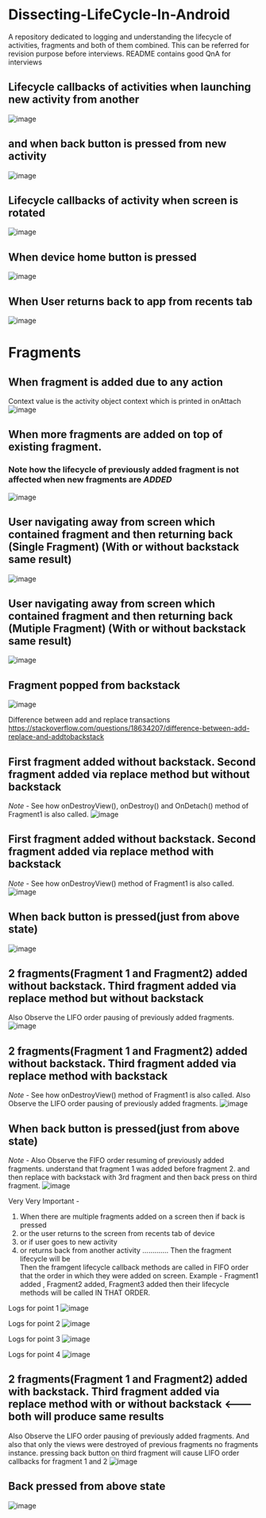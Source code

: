 # Dissecting-LifeCycle-In-Android
A repository dedicated to logging and understanding the lifecycle of activities, fragments and both of them combined. This can be referred for revision purpose before interviews. README contains good QnA for interviews

## Lifecycle callbacks of activities when launching new activity from another
![image](https://user-images.githubusercontent.com/58071934/219962533-cfa0c6e2-0859-4372-80cb-a3f21b17fe11.png)

## and when back button is pressed from new activity
![image](https://user-images.githubusercontent.com/58071934/219965981-9cbf5985-b729-412e-98e2-4739e96986a8.png)


## Lifecycle callbacks of activity when screen is rotated
![image](https://user-images.githubusercontent.com/58071934/219963005-cb98f4ad-e578-41f6-af5f-9676bbde8e96.png)

## When device home button is pressed
![image](https://user-images.githubusercontent.com/58071934/219965709-28e9a0de-3daf-4a04-afa7-1c1ee6adaf1c.png)

## When User returns back to app from recents tab
![image](https://user-images.githubusercontent.com/58071934/219965767-d4ae152a-57ad-4180-8807-e575f71874b3.png)



# Fragments

## When fragment is added due to any action 
Context value is the activity object context which is printed in onAttach
![image](https://user-images.githubusercontent.com/58071934/220451373-6332327f-154b-4d5a-bf98-a208cdb7245d.png)

## When more fragments are added on top of existing fragment.
### Note how the lifecycle of previously added fragment is not affected when new fragments are *ADDED*
![image](https://user-images.githubusercontent.com/58071934/220456137-83f73f44-f936-4e21-8398-4a21e98cd68b.png)

## User navigating away from screen which contained fragment and then returning back (Single Fragment) (With or without backstack same result)
![image](https://user-images.githubusercontent.com/58071934/220458472-afced65f-74b4-408b-ae22-ebc570272cde.png)

## User navigating away from screen which contained fragment and then returning back (Mutiple Fragment) (With or without backstack same result)
![image](https://user-images.githubusercontent.com/58071934/220461834-637a42f7-0c05-4283-b73b-7ed3f9daad56.png)

## Fragment popped from backstack
![image](https://user-images.githubusercontent.com/58071934/220466777-46795670-116c-4997-a877-f8178c79a63e.png)

Difference between add and replace transactions
https://stackoverflow.com/questions/18634207/difference-between-add-replace-and-addtobackstack 

## First fragment added without backstack. Second fragment added via replace method but without backstack
*Note -* See how onDestroyView(), onDestroy() and OnDetach() method of Fragment1 is also called. 
![image](https://user-images.githubusercontent.com/58071934/220916177-52d28a4b-e098-4b05-99b5-cbbf3e2343c3.png)



## First fragment added without backstack. Second fragment added via replace method with backstack
*Note -* See how onDestroyView() method of Fragment1 is also called. 
![image](https://user-images.githubusercontent.com/58071934/220919843-2fe334b3-5ab2-4456-9a8f-e64d542d02ea.png)

## When back button is pressed(just from above state)
![image](https://user-images.githubusercontent.com/58071934/220922418-4a80e973-a082-410d-a321-e7930d3bf602.png)

## 2 fragments(Fragment 1 and Fragment2) added without backstack. Third fragment added via replace method but without backstack
 Also Observe the LIFO order pausing of previously added fragments.
![image](https://user-images.githubusercontent.com/58071934/220982896-25fe598e-0ecc-4da3-ad14-0d28991cf01c.png)

## 2 fragments(Fragment 1 and Fragment2) added without backstack. Third fragment added via replace method with backstack
*Note -* See how onDestroyView() method of Fragment1 is also called. Also Observe the LIFO order pausing of previously added fragments.
![image](https://user-images.githubusercontent.com/58071934/220985419-4449a984-43db-49d4-b722-8655ce92e315.png)

## When back button is pressed(just from above state)
*Note -* Also Observe the FIFO order resuming of previously added fragments. understand that fragment 1 was added before fragment 2. and then replace with backstack with 3rd fragment and then back press on third fragment.
![image](https://user-images.githubusercontent.com/58071934/220987597-9bf11c44-09e5-4606-bcc0-336a3d4c10a6.png)


Very Very Important -
1) When there are multiple fragments added on a screen then if back is pressed
2) or the user returns to the screen from recents tab of device 
3) or if user goes to new activity 
4) or returns back from another activity ............. Then the fragment lifecycle will be  
Then the framgent lifecycle callback methods are called in FIFO order that the order in which they were added on screen.
Example - Fragment1 added , Fragment2 added, Fragment3 added  then their lifecycle methods will be called IN THAT ORDER.

Logs for point 1
![image](https://user-images.githubusercontent.com/58071934/220991618-b8b76a9c-58b5-48e5-b8fc-4e0a3c96fe66.png)

Logs for point 2
![image](https://user-images.githubusercontent.com/58071934/220991717-3aced5dd-ab4f-4d5a-b934-7bd95cbb2b25.png)

Logs for point 3
![image](https://user-images.githubusercontent.com/58071934/220991232-89e620bd-c8df-4411-9ada-e084c0d612e5.png)

Logs for point 4
![image](https://user-images.githubusercontent.com/58071934/220991507-c887c888-197e-46bb-a427-037969b28abf.png)




## 2 fragments(Fragment 1 and Fragment2) added with backstack. Third fragment added via replace method with or without backstack <--- both will produce same results
 Also Observe the LIFO order pausing of previously added fragments. And also that only the views were destroyed of previous fragments no fragments instance.
 pressing back button on third fragment will cause LIFO order callbacks for fragment 1 and 2
![image](https://user-images.githubusercontent.com/58071934/220996528-91c5ff70-7a13-4729-b5af-a09d10b00052.png)

## Back pressed from above state
![image](https://user-images.githubusercontent.com/58071934/220999452-24ad92a4-3a36-460b-ab6f-569e58e1275e.png)














